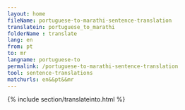 ```yaml
---
layout: home
fileName: portuguese-to-marathi-sentence-translation
translatein: portuguese_to_marathi
folderName : translate
lang: en
from: pt
to: mr
langname: portuguese-to
permalink: /portuguese-to-marathi-sentence-translation
tool: sentence-translations
matchurls: en&&pt&&mr
---
```

{% include section/translateinto.html %}
